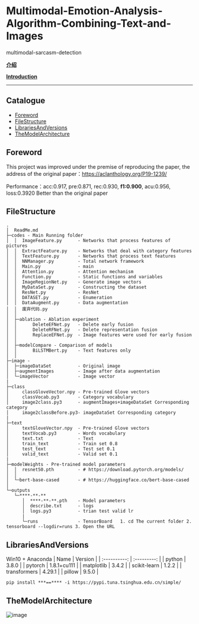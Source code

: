 # Multimodal-Emotion-Analysis-Algorithm-Combining-Text-and-Images
multimodal-sarcasm-detection

**[介绍](./README.md)**

**[Introduction ](./README_EN.md)**

****
## Catalogue
* [Foreword](#Foreword)
* [FileStructure](#FileStructure)
* [LibrariesAndVersions](#LibrariesAndVersions)
* [TheModelArchitecture](#TheModelArchitecture)

## Foreword
This project was improved under the premise of reproducing the paper, the address of the original paper：https://aclanthology.org/P19-1239/

Performance：acc:0.917, pre:0.871, rec:0.930, **f1:0.900**, acu:0.956, loss:0.3920
Better than the original paper

## FileStructure
```
.
│  ReadMe.md 
├─codes - Main Running folder
│  │  ImageFeature.py      - Networks that process features of pictures
│  │  ExtractFeature.py    - Networks that deal with category features
│  │  TextFeature.py       - Networks that process text features
│  │  NNManager.py         - Total network framework
│  │  Main.py              - main
│  │  Attention.py         - Attention mechanism
│  │  Function.py          - Static functions and variables
│  │  ImageRegionNet.py    - Generate image vectors
│  │  MyDataSet.py         - Constructing the dataset
│  │  ResNet.py            - ResNet
│  │  DATASET.py           - Enumeration
│  │  DataAugment.py       - Data augmentation
│  │  废弃代码.py
│  │  
│  ├─ablation - Ablation experiment
│  │      DeleteEFNet.py   - Delete early fusion
│  │      DeleteRFNet.py   - Delete representation fusion
│  │      ReplaceEFNet.py  - Image features were used for early fusion
│  │      
│  ├─modelCompare - Comparison of models
│  │      BiLSTMBert.py    - Text features only
│  │ 
├─image - 
│  ├─imageDataSet          - Original image
│  ├─augmentImages         - Image after data augmentation
│  └─imageVector           - Image vector
|
├─class
│     classGloveVector.npy - Pre-trained Glove vectors 
│     classVocab.py3       - Category vocabulary
│     image2class.py3      - augmentImages+imageDataSet Corresponding category
│     image2classBefore.py3- imageDataSet Corresponding category
|
├─text
│     textGloveVector.npy  - Pre-trained Glove vectors 
│     textVocab.py3        - Words vocabulary
│     text.txt             - Text
│     train_text           - Train set 0.8
│     test_text            - Test set 0.1
│     valid_text           - Valid set 0.1
|
├─modelWeights - Pre-trained model parameters
│  │  resnet50.pth         - # https://download.pytorch.org/models/
│  │  
│  └─bert-base-cased       - # https://huggingface.co/bert-base-cased
│          
└─outputs 
   └─****-**-**
      │  ****-**-**.pth    - Model parameters
      │  describe.txt      - logs
      │  logs.py3          - trian test valid lr 
      |    
      └─runs               - TensorBoard   1. cd The current folder 2. tensorboard --logdir=runs 3. Open the URL
```
## LibrariesAndVersions
Win10 + Anaconda
|     Name     |   Version   |
| :----------: | :---------: |
|    python    |    3.8.0    |
|   pytorch    | 1.8.1+cu111 |
|  matplotlib  |    3.4.2    |
| scikit-learn |    1.2.2    |
| transformers |   4.29.1    |
|    pillow    |    9.5.0    |

```
pip install ***==**** -i https://pypi.tuna.tsinghua.edu.cn/simple/
```

## TheModelArchitecture
![image](https://github.com/2573943723/Multimodal-Emotion-Analysis-Algorithm-Combining-Text-and-Images/assets/67378023/33d52f5e-359e-4049-bdc4-3b2e5fc808b0)

